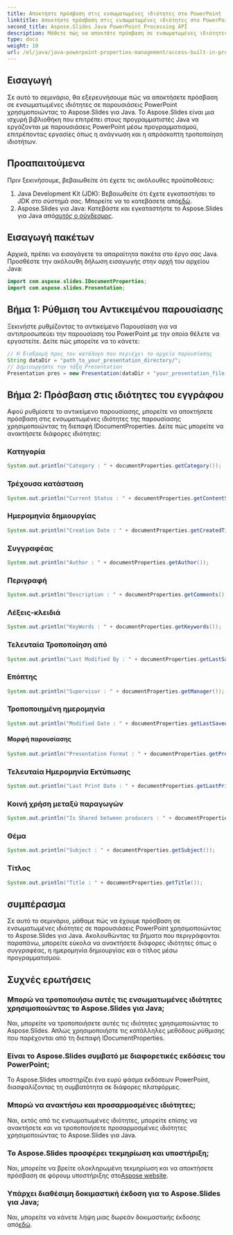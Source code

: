 ```yaml
---
title: Αποκτήστε πρόσβαση στις ενσωματωμένες ιδιότητες στο PowerPoint
linktitle: Αποκτήστε πρόσβαση στις ενσωματωμένες ιδιότητες στο PowerPoint
second_title: Aspose.Slides Java PowerPoint Processing API
description: Μάθετε πώς να αποκτάτε πρόσβαση σε ενσωματωμένες ιδιότητες στο PowerPoint χρησιμοποιώντας το Aspose.Slides για Java. Αυτό το σεμινάριο σάς καθοδηγεί στην ανάκτηση του συγγραφέα, της ημερομηνίας δημιουργίας και πολλά άλλα.
type: docs
weight: 10
url: /el/java/java-powerpoint-properties-management/access-built-in-properties-powerpoint/
---
```

## Εισαγωγή
Σε αυτό το σεμινάριο, θα εξερευνήσουμε πώς να αποκτήσετε πρόσβαση σε ενσωματωμένες ιδιότητες σε παρουσιάσεις PowerPoint χρησιμοποιώντας το Aspose.Slides για Java. Το Aspose.Slides είναι μια ισχυρή βιβλιοθήκη που επιτρέπει στους προγραμματιστές Java να εργάζονται με παρουσιάσεις PowerPoint μέσω προγραμματισμού, επιτρέποντας εργασίες όπως η ανάγνωση και η απρόσκοπτη τροποποίηση ιδιοτήτων.
## Προαπαιτούμενα
Πριν ξεκινήσουμε, βεβαιωθείτε ότι έχετε τις ακόλουθες προϋποθέσεις:
1.  Java Development Kit (JDK): Βεβαιωθείτε ότι έχετε εγκαταστήσει το JDK στο σύστημά σας. Μπορείτε να το κατεβάσετε από[εδώ](https://www.oracle.com/java/technologies/javase-jdk11-downloads.html).
2.  Aspose.Slides για Java: Κατεβάστε και εγκαταστήστε το Aspose.Slides για Java από[αυτός ο σύνδεσμος](https://releases.aspose.com/slides/java/).

## Εισαγωγή πακέτων
Αρχικά, πρέπει να εισαγάγετε τα απαραίτητα πακέτα στο έργο σας Java. Προσθέστε την ακόλουθη δήλωση εισαγωγής στην αρχή του αρχείου Java:
```java
import com.aspose.slides.IDocumentProperties;
import com.aspose.slides.Presentation;

```
## Βήμα 1: Ρύθμιση του Αντικειμένου παρουσίασης
Ξεκινήστε ρυθμίζοντας το αντικείμενο Παρουσίαση για να αντιπροσωπεύει την παρουσίαση του PowerPoint με την οποία θέλετε να εργαστείτε. Δείτε πώς μπορείτε να το κάνετε:
```java
// Η διαδρομή προς τον κατάλογο που περιέχει το αρχείο παρουσίασης
String dataDir = "path_to_your_presentation_directory/";
// Δημιουργήστε την τάξη Presentation
Presentation pres = new Presentation(dataDir + "your_presentation_file.pptx");
```
## Βήμα 2: Πρόσβαση στις ιδιότητες του εγγράφου
Αφού ρυθμίσετε το αντικείμενο παρουσίασης, μπορείτε να αποκτήσετε πρόσβαση στις ενσωματωμένες ιδιότητες της παρουσίασης χρησιμοποιώντας τη διεπαφή IDocumentProperties. Δείτε πώς μπορείτε να ανακτήσετε διάφορες ιδιότητες:
### Κατηγορία
```java
System.out.println("Category : " + documentProperties.getCategory());
```
### Τρέχουσα κατάσταση
```java
System.out.println("Current Status : " + documentProperties.getContentStatus());
```
### Ημερομηνία δημιουργίας
```java
System.out.println("Creation Date : " + documentProperties.getCreatedTime());
```
### Συγγραφέας
```java
System.out.println("Author : " + documentProperties.getAuthor());
```
### Περιγραφή
```java
System.out.println("Description : " + documentProperties.getComments());
```
### Λέξεις-κλειδιά
```java
System.out.println("KeyWords : " + documentProperties.getKeywords());
```
### Τελευταία Τροποποίηση από
```java
System.out.println("Last Modified By : " + documentProperties.getLastSavedBy());
```
### Επόπτης
```java
System.out.println("Supervisor : " + documentProperties.getManager());
```
### Τροποποιημένη ημερομηνία
```java
System.out.println("Modified Date : " + documentProperties.getLastSavedTime());
```
#### Μορφή παρουσίασης
```java
System.out.println("Presentation Format : " + documentProperties.getPresentationFormat());
```
### Τελευταία Ημερομηνία Εκτύπωσης
```java
System.out.println("Last Print Date : " + documentProperties.getLastPrinted());
```
### Κοινή χρήση μεταξύ παραγωγών
```java
System.out.println("Is Shared between producers : " + documentProperties.getSharedDoc());
```
### Θέμα
```java
System.out.println("Subject : " + documentProperties.getSubject());
```
### Τίτλος
```java
System.out.println("Title : " + documentProperties.getTitle());
```

## συμπέρασμα
Σε αυτό το σεμινάριο, μάθαμε πώς να έχουμε πρόσβαση σε ενσωματωμένες ιδιότητες σε παρουσιάσεις PowerPoint χρησιμοποιώντας το Aspose.Slides για Java. Ακολουθώντας τα βήματα που περιγράφονται παραπάνω, μπορείτε εύκολα να ανακτήσετε διάφορες ιδιότητες όπως ο συγγραφέας, η ημερομηνία δημιουργίας και ο τίτλος μέσω προγραμματισμού.
## Συχνές ερωτήσεις
### Μπορώ να τροποποιήσω αυτές τις ενσωματωμένες ιδιότητες χρησιμοποιώντας το Aspose.Slides για Java;
Ναι, μπορείτε να τροποποιήσετε αυτές τις ιδιότητες χρησιμοποιώντας το Aspose.Slides. Απλώς χρησιμοποιήστε τις κατάλληλες μεθόδους ρύθμισης που παρέχονται από τη διεπαφή IDocumentProperties.
### Είναι το Aspose.Slides συμβατό με διαφορετικές εκδόσεις του PowerPoint;
Το Aspose.Slides υποστηρίζει ένα ευρύ φάσμα εκδόσεων PowerPoint, διασφαλίζοντας τη συμβατότητα σε διάφορες πλατφόρμες.
### Μπορώ να ανακτήσω και προσαρμοσμένες ιδιότητες;
Ναι, εκτός από τις ενσωματωμένες ιδιότητες, μπορείτε επίσης να ανακτήσετε και να τροποποιήσετε προσαρμοσμένες ιδιότητες χρησιμοποιώντας το Aspose.Slides για Java.
### Το Aspose.Slides προσφέρει τεκμηρίωση και υποστήριξη;
 Ναι, μπορείτε να βρείτε ολοκληρωμένη τεκμηρίωση και να αποκτήσετε πρόσβαση σε φόρουμ υποστήριξης στο[Aspose website](https://reference.aspose.com/slides/java/).
### Υπάρχει διαθέσιμη δοκιμαστική έκδοση για το Aspose.Slides για Java;
 Ναι, μπορείτε να κάνετε λήψη μιας δωρεάν δοκιμαστικής έκδοσης από[εδώ](https://releases.aspose.com/).